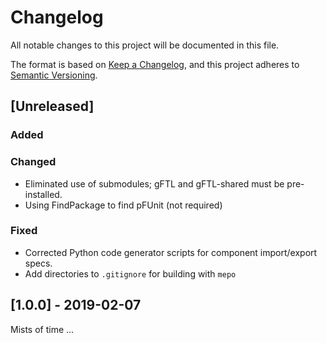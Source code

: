 # Changelog

All notable changes to this project will be documented in this file.

The format is based on [Keep a Changelog](https://keepachangelog.com/en/1.0.0/),
and this project adheres to [Semantic Versioning](https://semver.org/spec/v2.0.0.html).

## [Unreleased]

### Added

### Changed

- Eliminated use of submodules; gFTL and gFTL-shared must be pre-installed.
- Using FindPackage to find pFUnit (not required)

### Fixed

- Corrected Python code generator scripts for component import/export specs.
- Add directories to `.gitignore` for building with `mepo`
	
## [1.0.0] - 2019-02-07

Mists of time ...
